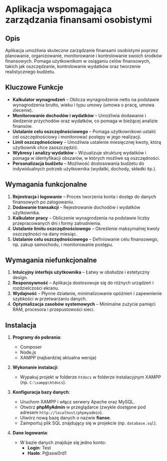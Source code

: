 # Aplikacja wspomagająca zarządzania finansami osobistymi

## Opis
Aplikacja umożliwia skuteczne zarządzanie finansami osobistymi poprzez planowanie, organizowanie, monitorowanie i kontrolowanie swoich środków finansowych. Pomaga użytkownikom w osiąganiu celów finansowych, takich jak oszczędzanie, kontrolowanie wydatków oraz tworzenie realistycznego budżetu.

## Kluczowe Funkcje

- **Kalkulator wynagrodzeń** – Oblicza wynagrodzenie netto na podstawie wynagrodzenia brutto, wieku i typu umowy (umowa o pracę, umowa zlecenie).
- **Monitorowanie dochodów i wydatków** – Umożliwia dodawanie i śledzenie przychodów oraz wydatków, co pomaga w bieżącej analizie finansów.
- **Ustalanie celu oszczędnościowego** – Pomaga użytkownikowi ustalić cel oszczędnościowy i monitorować postępy w jego realizacji.
- **Limit oszczędnościowy** – Umożliwia ustalenie miesięcznej kwoty, którą użytkownik chce zaoszczędzić.
- **Wykresy i analizy wydatków** – Wizualizuje strukturę wydatków i pomaga w identyfikacji obszarów, w których możliwe są oszczędności.
- **Personalizacja budżetu** – Możliwość dostosowania budżetu do indywidualnych potrzeb użytkownika (wydatki, dochody, składki itp.).

## Wymagania funkcjonalne

1. **Rejestracja i logowanie** – Proces tworzenia konta i dostęp do danych finansowych po zalogowaniu.
2. **Dodawanie transakcji** – Rejestrowanie dochodów i wydatków użytkownika.
3. **Kalkulator pracy** – Obliczenie wynagrodzenia na podstawie liczby przepracowanych dni i formy zatrudnienia.
4. **Ustalanie limitu oszczędnościowego** – Określenie maksymalnej kwoty oszczędności na dany miesiąc.
5. **Ustalanie celu oszczędnościowego** – Definiowanie celu finansowego, np. zakup samochodu, i monitorowanie postępu.

## Wymagania niefunkcjonalne

1. **Intuicyjny interfejs użytkownika** – Łatwy w obsłudze i estetyczny design.
2. **Responsywność** – Aplikacja dostosowuje się do różnych urządzeń i rozdzielczości ekranu.
3. **Wydajność** – Płynne działanie, minimalizowanie opóźnień i zapewnienie szybkości w przetwarzaniu danych.
4. **Optymalizacja zasobów systemowych** – Minimalne zużycie pamięci RAM, procesora i przepustowości sieci.

## Instalacja

1. **Programy do pobrania**:
   - Composer
   - Node.js
   - XAMPP (najbardziej aktualna wersja)

2. **Wykonanie instalacji**:
   - Wypakuj projekt w folderze `htdocs` w folderze instalacyjnym XAMPP (np. `C:\xampp\htdocs`).
   
3. **Konfiguracja bazy danych**:
   - Uruchom XAMPP i włącz serwery Apache oraz MySQL.
   - Otwórz **phpMyAdmin** w przeglądarce (zwykle dostępne pod adresem `http://localhost/phpmyadmin`).
   - Utwórz nową bazę danych o nazwie **fianse**.
   - Zaimportuj plik SQL znajdujący się w projekcie (np. `database.sql`).

4. **Dane logowania**:
   - W bazie danych znajduje się jedno konto:
     - **Login**: Test
     - **Hasło**: P@ssw0rd1

